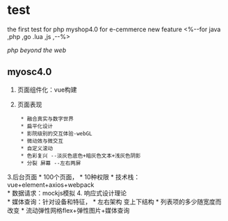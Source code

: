 # test
the first  test for  php  myshop4.0 for e-cemmerce new feature
<%--for java ,php ,go .lua ,js ,--%>

*php beyond  the web* 


## myosc4.0

1. 页面组件化：vue构建
2. 页面表现     

		* 融合真实与数字世界
		* 扁平化设计
		* 影院级别的交互体验-webGL
		* 微动效与微交互
		* 自定义滚动 
		* 色彩复兴 --淡灰色底色+暗灰色文本+浅灰色阴影
		* 分裂 屏幕 --左右两屏
3.后台页面
		* 100个页面，
		* 10种权限
		* 技术栈：vue+element+axios+webpack  
		* 数据请求：mockjs模拟
4. 响应式设计理论  
        * 媒体查询：针对设备和特征， 
        * 左右架构 变上下结构 
        * 列表项的多少随宽度而改变 
        * 流动弹性网格flex+弹性图片+媒体查询 